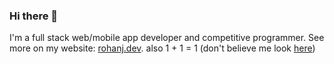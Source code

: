 ### Hi there 👋
I'm a full stack web/mobile app developer and competitive programmer. See more on my website: [rohanj.dev](https://rohanj.dev).
also 1 + 1 = 1 (don't believe me look [here](https://plus.maths.org/content/maths-minute-boolean-algebra#:~:text=1%20%2B%201%20%3D%201%20(since,OR%20true%22%20is%20true).&text=And%20if%20A%20is%20false,%2B%20A%20x%20B%20%3D%20A.))
<!--
**rjawesome/rjawesome** is a ✨ _special_ ✨ repository because its `README.md` (this file) appears on your GitHub profile.

Here are some ideas to get you started:

- 🔭 I’m currently working on ...
- 🌱 I’m currently learning ...
- 👯 I’m looking to collaborate on ...
- 🤔 I’m looking for help with ...
- 💬 Ask me about ...
- 📫 How to reach me: ...
- 😄 Pronouns: ...
- ⚡ Fun fact: ...
-->
